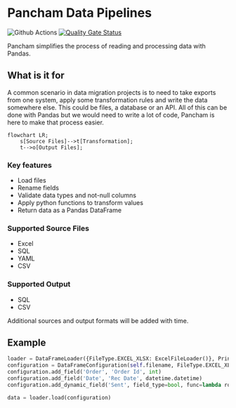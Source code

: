 # Pancham Data Pipelines

![Github Actions](https://github.com/loqui-tech/pancham/actions/workflows/build.yml/badge.svg)
[![Quality Gate Status](https://sonarcloud.io/api/project_badges/measure?project=Loqui-Tech_pancham&metric=alert_status)](https://sonarcloud.io/summary/new_code?id=Loqui-Tech_pancham)

Pancham simplifies the process of reading and processing data with Pandas. 

## What is it for

A common scenario in data migration projects is to need to take exports from one system, apply some transformation rules and write the data somewhere else. This could be files, a database or an API. All of this can be done with Pandas but we would need to write a lot of code, Pancham is here to make that process easier.

```mermaid
flowchart LR;
    s[Source Files]-->t[Transformation];
    t-->o[Output Files];
```
### Key features

- Load files
- Rename fields
- Validate data types and not-null columns
- Apply python functions to transform values
- Return data as a Pandas DataFrame

### Supported Source Files

- Excel
- SQL
- YAML
- CSV

### Supported Output

- SQL
- CSV

Additional sources and output formats will be added with time.

## Example

```python
loader = DataFrameLoader({FileType.EXCEL_XLSX: ExcelFileLoader()}, PrintReporter())
configuration = DataFrameConfiguration(self.filename, FileType.EXCEL_XLSX, sheet='Sheet1')
configuration.add_field('Order', 'Order Id', int)
configuration.add_field('Date', 'Rec Date', datetime.datetime)
configuration.add_dynamic_field('Sent', field_type=bool, func=lambda row: row['Disp.'] == 'X')

data = loader.load(configuration)
```